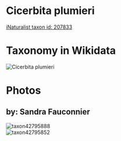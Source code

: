 
Cicerbita plumieri
==================
  
[iNaturalist taxon id: 207833](https://www.inaturalist.org/taxa/207833)
# Taxonomy in Wikidata
  
![Cicerbita plumieri](../wikidata_schemas/Cicerbita_plumieri.gv.png)
# Photos

## by: Sandra Fauconnier
  
![taxon42795888](https://inaturalist-open-data.s3.amazonaws.com/photos/46506311/medium.jpg)  
![taxon42795852](https://inaturalist-open-data.s3.amazonaws.com/photos/46506299/medium.jpg)